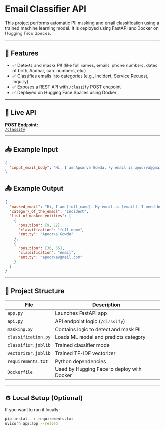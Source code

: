 # Email Classifier API

This project performs automatic PII masking and email classification using a trained machine learning model. It is deployed using FastAPI and Docker on Hugging Face Spaces.

---

## 📌 Features

- ✅ Detects and masks PII (like full names, emails, phone numbers, dates of birth, Aadhar, card numbers, etc.)
- ✅ Classifies emails into categories (e.g., Incident, Service Request, Inquiry)
- ✅ Exposes a REST API with `/classify` POST endpoint
- ✅ Deployed on Hugging Face Spaces using Docker

---

## 🚀 Live API

**POST Endpoint:**  
[`/classify`](https://apoorvagowda-email-classifier-appu.hf.space/classify)

---

## 📥 Example Input

```json
{
  "input_email_body": "Hi, I am Apoorva Gowda. My email is apoorva@gmail.com. I need help logging in."
}
```

## 📤 Example Output

```json
{
  "masked_email": "Hi, I am [full_name]. My email is [email]. I need help logging in.",
  "category_of_the_email": "Incident",
  "list_of_masked_entities": [
    {
      "position": [9, 22],
      "classification": "full_name",
      "entity": "Apoorva Gowda"
    },
    {
      "position": [36, 55],
      "classification": "email",
      "entity": "apoorva@gmail.com"
    }
  ]
}
```

---

## 📁 Project Structure

| File                | Description                                |
|---------------------|--------------------------------------------|
| `app.py`            | Launches FastAPI app                       |
| `api.py`            | API endpoint logic (`/classify`)           |
| `masking.py`        | Contains logic to detect and mask PII      |
| `classification.py` | Loads ML model and predicts category       |
| `classifier.joblib` | Trained classifier model                   |
| `vectorizer.joblib` | Trained TF-IDF vectorizer                  |
| `requirements.txt`  | Python dependencies                        |
| `Dockerfile`        | Used by Hugging Face to deploy with Docker |

---

## ⚙️ Local Setup (Optional)

If you want to run it locally:

```bash
pip install -r requirements.txt
uvicorn app:app --reload
```
